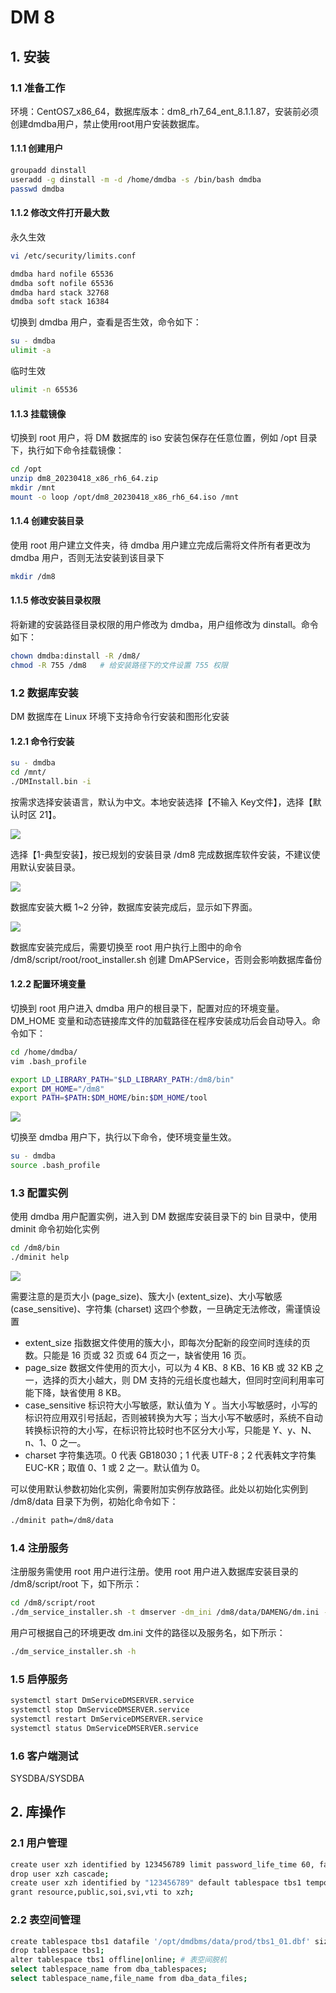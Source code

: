 # DM 8

## 1. 安装

### 1.1 准备工作

环境：CentOS7_x86_64，数据库版本：dm8_rh7_64_ent_8.1.1.87，安装前必须创建dmdba用户，禁止使用root用户安装数据库。

#### 1.1.1 创建用户

```bash
groupadd dinstall
useradd -g dinstall -m -d /home/dmdba -s /bin/bash dmdba
passwd dmdba
```

#### 1.1.2 修改文件打开最大数

永久生效

```bash
vi /etc/security/limits.conf

dmdba hard nofile 65536
dmdba soft nofile 65536
dmdba hard stack 32768
dmdba soft stack 16384
```

切换到 dmdba 用户，查看是否生效，命令如下：

```bash
su - dmdba
ulimit -a
```

临时生效

```bash
ulimit -n 65536
```

#### 1.1.3 挂载镜像

切换到 root 用户，将 DM 数据库的 iso 安装包保存在任意位置，例如 /opt 目录下，执行如下命令挂载镜像：

```bash
cd /opt
unzip dm8_20230418_x86_rh6_64.zip
mkdir /mnt
mount -o loop /opt/dm8_20230418_x86_rh6_64.iso /mnt
```

#### 1.1.4 创建安装目录

使用 root 用户建立文件夹，待 dmdba 用户建立完成后需将文件所有者更改为 dmdba 用户，否则无法安装到该目录下

```bash
mkdir /dm8
```

#### 1.1.5 修改安装目录权限

将新建的安装路径目录权限的用户修改为 dmdba，用户组修改为 dinstall。命令如下：

```bash
chown dmdba:dinstall -R /dm8/
chmod -R 755 /dm8   # 给安装路径下的文件设置 755 权限
```

### 1.2 数据库安装

DM 数据库在 Linux 环境下支持命令行安装和图形化安装

#### 1.2.1 命令行安装

```bash
su - dmdba
cd /mnt/
./DMInstall.bin -i
```

按需求选择安装语言，默认为中文。本地安装选择【不输入 Key文件】，选择【默认时区 21】。

![](../../assets/_images/deploy/dm/choose-lang-time.png)

选择【1-典型安装】，按已规划的安装目录 /dm8 完成数据库软件安装，不建议使用默认安装目录。

![](../../assets/_images/deploy/dm/choose-type-path.png)

数据库安装大概 1~2 分钟，数据库安装完成后，显示如下界面。

![](../../assets/_images/deploy/dm/install-success.png)

数据库安装完成后，需要切换至 root 用户执行上图中的命令 /dm8/script/root/root_installer.sh 创建 DmAPService，否则会影响数据库备份

#### 1.2.2 配置环境变量

切换到 root 用户进入 dmdba 用户的根目录下，配置对应的环境变量。DM_HOME 变量和动态链接库文件的加载路径在程序安装成功后会自动导入。命令如下：

```bash
cd /home/dmdba/
vim .bash_profile

export LD_LIBRARY_PATH="$LD_LIBRARY_PATH:/dm8/bin"
export DM_HOME="/dm8"
export PATH=$PATH:$DM_HOME/bin:$DM_HOME/tool
```

![](../../assets/_images/deploy/dm/dm-home-path.png)

切换至 dmdba 用户下，执行以下命令，使环境变量生效。

```bash
su - dmdba
source .bash_profile
```

### 1.3 配置实例

使用 dmdba 用户配置实例，进入到 DM 数据库安装目录下的 bin 目录中，使用 dminit 命令初始化实例

```bash
cd /dm8/bin
./dminit help
```

![](../../assets/_images/deploy/dm/ml-licence-dminithelp.png)

需要注意的是页大小 (page_size)、簇大小 (extent_size)、大小写敏感 (case_sensitive)、字符集 (charset) 这四个参数，一旦确定无法修改，需谨慎设置
   - extent_size 指数据文件使用的簇大小，即每次分配新的段空间时连续的页数。只能是 16 页或 32 页或 64 页之一，缺省使用 16 页。
   - page_size 数据文件使用的页大小，可以为 4 KB、8 KB、16 KB 或 32 KB 之一，选择的页大小越大，则 DM 支持的元组长度也越大，但同时空间利用率可能下降，缺省使用 8 KB。
   - case_sensitive 标识符大小写敏感，默认值为 Y 。当大小写敏感时，小写的标识符应用双引号括起，否则被转换为大写；当大小写不敏感时，系统不自动转换标识符的大小写，在标识符比较时也不区分大小写，只能是 Y、y、N、n、1、0 之一。
   - charset 字符集选项。0 代表 GB18030；1 代表 UTF-8；2 代表韩文字符集 EUC-KR；取值 0、1 或 2 之一。默认值为 0。

可以使用默认参数初始化实例，需要附加实例存放路径。此处以初始化实例到 /dm8/data 目录下为例，初始化命令如下：

```bash
./dminit path=/dm8/data
```

### 1.4 注册服务

注册服务需使用 root 用户进行注册。使用 root 用户进入数据库安装目录的 /dm8/script/root 下，如下所示：

```bash
cd /dm8/script/root
./dm_service_installer.sh -t dmserver -dm_ini /dm8/data/DAMENG/dm.ini -p DMSERVER
```

用户可根据自己的环境更改 dm.ini 文件的路径以及服务名，如下所示：

```bash
./dm_service_installer.sh -h
```

### 1.5 启停服务

```bash
systemctl start DmServiceDMSERVER.service
systemctl stop DmServiceDMSERVER.service
systemctl restart DmServiceDMSERVER.service
systemctl status DmServiceDMSERVER.service
```

### 1.6 客户端测试

SYSDBA/SYSDBA

## 2. 库操作

### 2.1 用户管理

```bash
create user xzh identified by 123456789 limit password_life_time 60, failed_login_attemps 5, password_lock_time 5;
drop user xzh cascade;
create user xzh identified by "123456789" default tablespace tbs1 temporary tablespace temp_tbs1;
grant resource,public,soi,svi,vti to xzh;
```


### 2.2 表空间管理

```bash
create tablespace tbs1 datafile '/opt/dmdbms/data/prod/tbs1_01.dbf' size 128 autoextend on next 4 maxsize 2048; # 初始大小128m，每次自动扩充4m，最大尺寸2g
drop tablespace tbs1; 
alter tablespace tbs1 offline|online; # 表空间脱机
select tablespace_name from dba_tablespaces;
select tablespace_name,file_name from dba_data_files;
```

